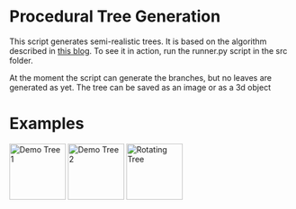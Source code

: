 # Procedural Tree Generation

This script generates semi-realistic trees. It is based on the algorithm described in [this blog](http://www.jgallant.com/procedurally-generating-trees-with-space-colonization-algorithm-in-xna/). To see it in action, run the runner.py script in the src folder.

At the moment the script can generate the branches, but no leaves are generated as yet. The tree can be saved as an image or as a 3d object


# Examples

<img src="https://github.com/KolijnWolfaardt/TreeGen/raw/master/images/tree1.png" width="100" alt="Demo Tree 1">
<img src="https://github.com/KolijnWolfaardt/TreeGen/raw/master/images/tree2.png" width="100" alt="Demo Tree 2">
<img src="https://github.com/KolijnWolfaardt/TreeGen/raw/master/images/tree_gif_1.gif" width="100" alt="Rotating Tree">
